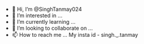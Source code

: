 - 👋 Hi, I’m @SinghTanmay024
- 👀 I’m interested in ...
- 🌱 I’m currently learning ...
- 💞️ I’m looking to collaborate on ...
- 📫 How to reach me ... My insta id - singh._.tanmay

<!---
SinghTanmay024/SinghTanmay024 is a ✨ special ✨ repository because its `README.md` (this file) appears on your GitHub profile.
You can click the Preview link to take a look at your changes.
--->
